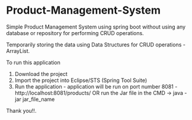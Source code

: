 # Product-Management-System



Simple Product Management System using spring boot without using any database or repository for performing CRUD operations.

Temporarily storing the data using Data Structures for CRUD operations - ArrayList.

To run this application

1. Download the project
2. Import the project into Eclipse/STS (Spring Tool Suite)
3. Run the application - application will be run on port number 8081 - http://localhost:8081/products/
    OR run the Jar file in the CMD -> java -jar jar_file_name


Thank you!!.
